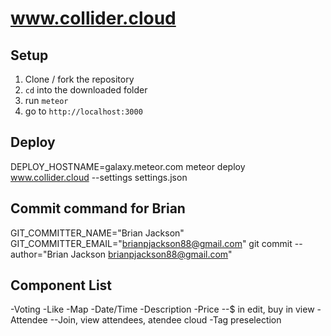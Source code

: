 # www.collider.cloud

## Setup
1. Clone / fork the repository
2. `cd` into the downloaded folder
3. run `meteor`
4. go to `http://localhost:3000`


## Deploy
DEPLOY_HOSTNAME=galaxy.meteor.com meteor deploy www.collider.cloud --settings settings.json

## Commit command for Brian 
GIT_COMMITTER_NAME="Brian Jackson" GIT_COMMITTER_EMAIL="brianpjackson88@gmail.com" git commit --author="Brian Jackson <brianpjackson88@gmail.com>"

## Component List
-Voting
-Like
-Map
-Date/Time
-Description
-Price
--$ in edit, buy in view
-Attendee
--Join, view attendees, atendee cloud
-Tag preselection